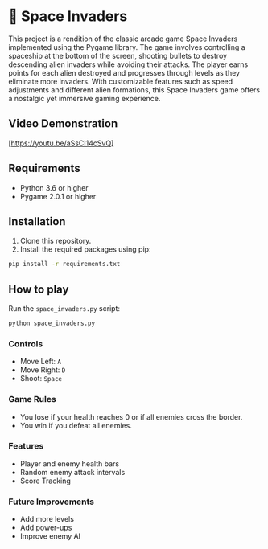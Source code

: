 # 👾 Space Invaders

This project is a rendition of the classic arcade game Space Invaders implemented using the Pygame library. The game involves controlling a spaceship at the bottom of the screen, shooting bullets to destroy descending alien invaders while avoiding their attacks. The player earns points for each alien destroyed and progresses through levels as they eliminate more invaders. With customizable features such as speed adjustments and different alien formations, this Space Invaders game offers a nostalgic yet immersive gaming experience.

## Video Demonstration
[https://youtu.be/aSsCI14cSvQ]

## Requirements

- Python 3.6 or higher
- Pygame 2.0.1 or higher

## Installation

1. Clone this repository.
2. Install the required packages using pip:

```bash
pip install -r requirements.txt

```
## How to play
Run the `space_invaders.py` script:

``` bash
python space_invaders.py
```
### Controls 
- Move Left: ```A```
- Move Right: ```D```
- Shoot: ```Space```

### Game Rules
- You lose if your health reaches 0 or if all enemies cross the border.
- You win if you defeat all enemies.

### Features
- Player and enemy health bars
- Random enemy attack intervals
- Score Tracking

### Future Improvements
- Add more levels
- Add power-ups
- Improve enemy AI
